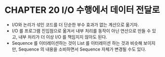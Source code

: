 # CHAPTER 20 I/O 수행에서 데이터 전달로

- I/O와 논리가 섞인 코드를 더 단순한 부수 효과가 없는 계산으로 옮기자.
- I/O 를 프로그램 진입점으로 옮겨서 내부 처리를 동작이 아닌 연산으로 만들 수 있고, 내부 처리가 더 이상 I/O 를 책임지지 않아도 된다.
- Sequence 를 이터레이션하는 것이 List 를 이터레이션 하는 것과 비슷해 보이지만, Sequence 의 내용을 소비하면서 Sequence 자체가 변경될 수도 있다.